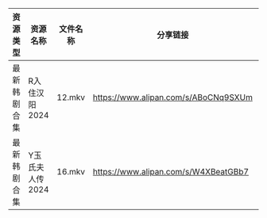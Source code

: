 | 资源类型   | 资源名称       | 文件名称   | 分享链接                                 | 更新时间                |
| ------ | ---------- | ------ | ------------------------------------ | ------------------- |
| 最新韩剧合集 | R入住汉阳2024  | 12.mkv | https://www.alipan.com/s/ABoCNq9SXUm | 2025-01-27 00:06:20 |
| 最新韩剧合集 | Y玉氏夫人传2024 | 16.mkv | https://www.alipan.com/s/W4XBeatGBb7 | 2025-01-27 00:06:49 |
